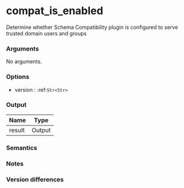 [//]: # (THE CONTENT BELOW IS GENERATED. DO NOT EDIT.)
# compat_is_enabled
Determine whether Schema Compatibility plugin is configured to serve trusted domain users and groups

### Arguments
No arguments.

### Options
* version : :ref:`Str<Str>`

### Output
|Name|Type
|-|-
|result|Output

[//]: # (ADD YOUR NOTES BELOW. THESE WILL BE PICKED EVERY TIME THE DOCS ARE REGENERATED. //end)
### Semantics

### Notes

### Version differences